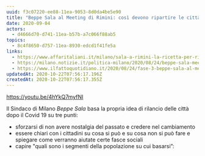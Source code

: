 ```yaml
---
uuid: f3c07220-ee88-11ea-9053-8d0da4be5e90
title: "Beppe Sala al Meeting di Rimini: così devono ripartire le città dopo il Covid"
date: 2020-09-04
actors:
  - d4666d70-d741-11ea-b57b-a7c066f88ab5
topics:
  - 8c4f8650-d757-11ea-8930-edcd1f41fe5a
links:
  - https://www.affaritaliani.it/milano/sala-a-rimini-la-ricetta-per-rilanciare-le-citta-dopo-il-covid-690679.html?ref=ig
  - https://milano.notizie.it/politica-milano/2020/08/24/beppe-sala-meeting-rimini/
  - https://www.ilfattoquotidiano.it/2020/08/24/fase-3-beppe-sala-al-meeting-di-rimini-non-bisogna-avere-nostalgia-del-passato-milano-ripartira-da-giovani-stranieri-e-solidarieta/5908525/
updatedAt: 2020-10-22T07:56:17.196Z
createdAt: 2020-10-22T07:56:17.355Z
---
```


<https://youtu.be/4hYkQ7myfNI>

Il Sindaco di Milano *Beppe Sala* basa la propria idea di rilancio delle città dopo il Covid 19 su tre punti:

- sforzarsi di non avere nostalgia del passato e credere nel cambiamento
- essere chiari con i cittadini su cosa si può e su cosa non si può fare e spiegare come verranno aiutate certe fasce sociali
- capire "quali sono i segmenti della popolazione su cui basarsi”: